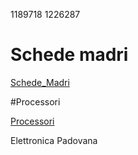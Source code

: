1189718 
1226287
# Schede madri
[Schede_Madri](./schede_madri.md)

#Processori

[Processori](./processori.md)

Elettronica Padovana